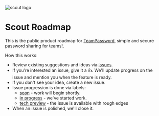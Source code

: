 ![scout logo](https://user-images.githubusercontent.com/46737279/89562085-4ccd9e00-d7ce-11ea-8e66-fa2c20785624.png)

# Scout Roadmap

This is the public product roadmap for [TeamPassword](https://teampassword.com), simple and secure password sharing for teams!. 

How this works:

* Review existing suggestions and ideas via [issues](https://github.com/teampassword/roadmap/issues).
* If you're interested an issue, give it a 👍. We'll update progress on the issue and mention you when the feature is ready.
* If you don't see your idea, create a new issue.
* Issue progression is done via labels:
  * [soon](https://github.com/teampassword/roadmap/issues?q=is%3Aopen+is%3Aissue+label%3A%22soon%22) - work will begin shortly.
  * [in progress](https://github.com/teampassword/roadmap/issues?q=is%3Aopen+is%3Aissue+label%3A%22in+progress%22) - we've started work.
  * [tech preview](https://github.com/teampassword/roadmap/issues?q=is%3Aopen+is%3Aissue+label%3A%22Tech+Preview%22) - the issue is available with rough edges
* When an issue is polished, we'll close it.
